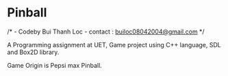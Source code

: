 # Pinball
/*	  - Codeby Bui Thanh Loc -
	contact : builoc08042004@gmail.com
*/

A Programming assignment at UET, Game project using C++ language, SDL and Box2D library.

Game Origin is Pepsi max Pinball.
